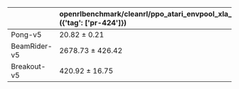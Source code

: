 |              | openrlbenchmark/cleanrl/ppo_atari_envpool_xla_jax ({'tag': ['pr-424']})   | openrlbenchmark/cleanrl/ppo_atari_envpool_xla_jax_scan ({'tag': ['pr-424']})   |
|:-------------|:--------------------------------------------------------------------------|:-------------------------------------------------------------------------------|
| Pong-v5      | 20.82 ± 0.21                                                              | 20.52 ± 0.32                                                                   |
| BeamRider-v5 | 2678.73 ± 426.42                                                          | 2860.61 ± 801.30                                                               |
| Breakout-v5  | 420.92 ± 16.75                                                            | 423.90 ± 5.49                                                                  |